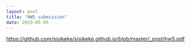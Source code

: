 ```yaml
---
layout: post
title: "HW5 submission"
date: 2019-05-05
---
```

https://github.com/sisikeke/sisikeke.github.io/blob/master/_post/hw5.pdf
